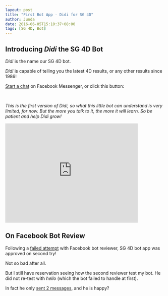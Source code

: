 ```yaml
---
layout: post
title: "First Bot App - Didi for SG 4D"
author: Junda
date: 2016-06-05T15:10:37+08:00
tags: [SG 4D, Bot]
---
```


## Introducing _Didi_ the SG 4D Bot

_Didi_ is the name our SG 4D bot.

_Didi_ is capable of telling you the latest 4D results, or any other results since 1986!

[Start a chat](https://www.messenger.com/t/sgx4d/) on Facebook Messenger, or click this button:

<div class="fb-messengermessageus col-lg-offset-4 col-lg-4 col-md-4 col-md-offset-4"
  messenger_app_id="102125519823247"
  page_id="1080193802040060"
  color="blue"
  size="xlarge" >
</div>

<br />

<script>
  window.fbAsyncInit = function() {
    FB.init({
      appId      : '102125519823247',
      xfbml      : true,
      version    : 'v2.6'
    });
  };

  (function(d, s, id){
     var js, fjs = d.getElementsByTagName(s)[0];
     if (d.getElementById(id)) {return;}
     js = d.createElement(s); js.id = id;
     js.src = "//connect.facebook.net/en_US/sdk.js";
     fjs.parentNode.insertBefore(js, fjs);
   }(document, 'script', 'facebook-jssdk'));
</script>

_This is the first version of Didi, so what this little bot can understand is very limited, for now. But the more you talk to it, the more it will learn. So be patient and help Didi grow!_

<iframe width="420" height="315" src="https://www.youtube.com/embed/c4T1qM_D3nY" frameborder="0" allowfullscreen></iframe>


## On Facebook Bot Review

Following a [failed attempt](/2016/05/28/here-comes-a-new-gatekeeper-facebook-messenger-bot-reviewers/) with Facebook bot reviewer, SG 4D bot app was approved on second try!

Not so bad after all.

But I still have reservation seeing how the second reviewer test my bot. He did not re-test with _hello_ (which the bot failed to handle at first).

In fact he only [sent 2 messages](/img/sg4d-bot-second-review.png), and he is happy?
